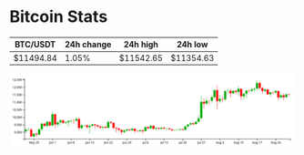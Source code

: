 # Bitcoin Stats

BTC/USDT|24h change|24h high|24h low|
|---|---|---|---|
|$11494.84|1.05%|$11542.65|$11354.63|

<img src="./chart.svg">
